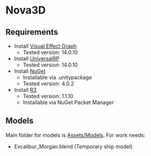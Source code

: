 # Nova3D
## Requirements
* Install [Visual Effect Graph](https://unity.com/visual-effect-graph)
  * Tested version: 14.0.10
* Install [UniversalRP](https://unity.com/srp/universal-render-pipeline)
  * Tested version: 14.0.10
* Install [NuGet](https://github.com/GlitchEnzo/NuGetForUnity#how-do-i-install-nugetforunity)
  * Installable via .unitypackage
  * Tested version: 4.0.2
* Install [R3](https://github.com/Cysharp/R3#unity)
  * Tested version: 1.1.10
  * Installable via NuGet Packet Manager    
## Models
Main folder for models is [Assets/Models](Assets/Models/). For work needs:
* Excalibur_Morgan.blend (Temporary ship model)

